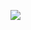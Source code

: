 <!-- <a href="https://app.daily.dev/Kaporski"><img src="https://api.daily.dev/devcards/1c963d6a19c7468c9eb283a369e7111e.png?r=v58" width="224" alt="Dzmitry's Dev Card"/></a> -->
[![](https://blog.ukrnames.com/wp-content/uploads/2019/03/1512328334_giphy.gif)](https://dzmitrykaporski.github.io/curriculum-vitae/index.html)

